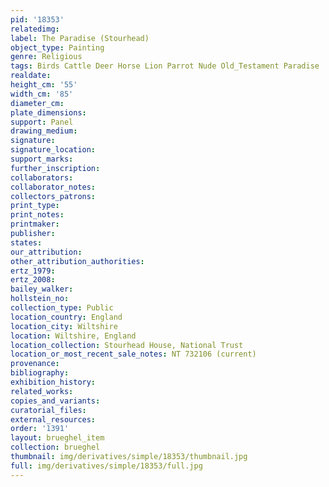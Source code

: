 ```yaml
---
pid: '18353'
relatedimg: 
label: The Paradise (Stourhead)
object_type: Painting
genre: Religious
tags: Birds Cattle Deer Horse Lion Parrot Nude Old_Testament Paradise
realdate: 
height_cm: '55'
width_cm: '85'
diameter_cm: 
plate_dimensions: 
support: Panel
drawing_medium: 
signature: 
signature_location: 
support_marks: 
further_inscription: 
collaborators: 
collaborator_notes: 
collectors_patrons: 
print_type: 
print_notes: 
printmaker: 
publisher: 
states: 
our_attribution: 
other_attribution_authorities: 
ertz_1979: 
ertz_2008: 
bailey_walker: 
hollstein_no: 
collection_type: Public
location_country: England
location_city: Wiltshire
location: Wiltshire, England
location_collection: Stourhead House, National Trust
location_or_most_recent_sale_notes: NT 732106 (current)
provenance: 
bibliography: 
exhibition_history: 
related_works: 
copies_and_variants: 
curatorial_files: 
external_resources: 
order: '1391'
layout: brueghel_item
collection: brueghel
thumbnail: img/derivatives/simple/18353/thumbnail.jpg
full: img/derivatives/simple/18353/full.jpg
---
```

